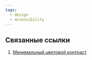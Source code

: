 ```yaml
---
tags:
  - design
  - accessibility
---
```


## Связанные ссылки

1. [Минимальный цветовой контраст](https://www.w3.org/TR/WCAG21/#contrast-minimum)